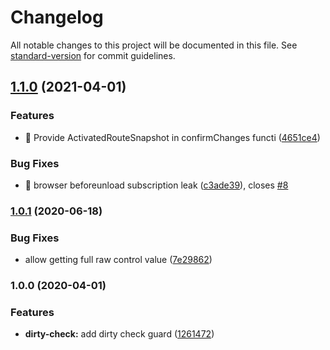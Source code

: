 # Changelog

All notable changes to this project will be documented in this file. See [standard-version](https://github.com/conventional-changelog/standard-version) for commit guidelines.

## [1.1.0](https://github.com/ngneat/dirty-check-forms/compare/v1.0.1...v1.1.0) (2021-04-01)


### Features

* 🎸 Provide ActivatedRouteSnapshot in confirmChanges functi ([4651ce4](https://github.com/ngneat/dirty-check-forms/commit/4651ce43b4365ed59788b467d71480f054cf05ef))


### Bug Fixes

* 🐛 browser beforeunload subscription leak ([c3ade39](https://github.com/ngneat/dirty-check-forms/commit/c3ade391d51dcd18804a18be5c233abc39a90666)), closes [#8](https://github.com/ngneat/dirty-check-forms/issues/8)

### [1.0.1](https://github.com/ngneat/dirty-check-forms/compare/v1.0.0...v1.0.1) (2020-06-18)


### Bug Fixes

* allow getting full raw control value ([7e29862](https://github.com/ngneat/dirty-check-forms/commit/7e298621a6bf628f0494fec733539a987f355518))

### 1.0.0 (2020-04-01)

### Features

- **dirty-check:** add dirty check guard ([1261472](https://github.com/ngneat/dirty-check-forms/commit/12614729836d05fc73c371c7381956c17d871fff))
